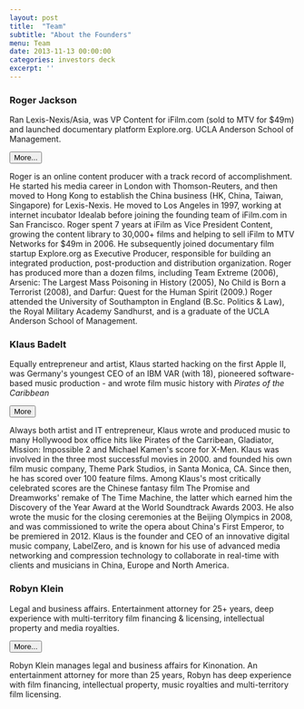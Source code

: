 ```yaml
---
layout: post
title:  "Team"
subtitle: "About the Founders"
menu: Team
date: 2013-11-13 00:00:00
categories: investors deck
excerpt: ''
---
```

<div class="col-lg-4">
  <h3>Roger Jackson</h3>
  <p class="lead">
    Ran Lexis-Nexis/Asia, was VP Content for iFilm.com (sold to MTV for $49m) and launched documentary platform Explore.org. UCLA Anderson School of Management.
  </p>
  <button type="button" class="btn btn-default" data-toggle="collapse" data-target="#roger">
    More...
  </button>
  <p id="roger" class="collapse">Roger is an online content producer with a track record of accomplishment.  He started his media career in London with Thomson-Reuters, and then moved to Hong Kong to establish the China business (HK, China, Taiwan, Singapore) for Lexis-Nexis.  He moved to Los Angeles in 1997, working at internet incubator Idealab before joining the founding team of iFilm.com in San Francisco.  Roger spent 7 years at iFilm as Vice President Content, growing the content library to 30,000+ films and helping to sell iFilm to MTV Networks for $49m in 2006.  He subsequently joined documentary film startup Explore.org as Executive Producer, responsible for building an integrated production, post-production and distribution organization.  Roger has produced more than a dozen films, including Team Extreme (2006), Arsenic: The Largest Mass Poisoning in History (2005), No Child is Born a Terrorist (2008), and Darfur: Quest for the Human Spirit (2009.) Roger attended the University of Southampton in England (B.Sc. Politics & Law), the Royal Military Academy Sandhurst, and is a graduate of the UCLA Anderson School of Management.</p>
</div>

<div class="col-lg-4">
  <h3>Klaus Badelt</h3>
  <p class="lead">
    Equally entrepreneur and artist, Klaus started hacking on the first Apple II, was Germany's youngest CEO of an IBM VAR (with 18), pioneered software-based music production - and wrote film music history with <em>Pirates of the Caribbean</em>
  </p>
  <button type="button" class="btn btn-default" data-toggle="collapse" data-target="#klaus">
    More
  </button>
  <p id="klaus" class="collapse">Always both artist and IT entrepreneur, Klaus wrote and produced music to many Hollywood box office hits like Pirates of the Carribean, Gladiator, Mission: Impossible 2 and Michael Kamen's score for X-Men. Klaus was involved in the three most successful movies in 2000. and founded his own film music company, Theme Park Studios, in Santa Monica, CA. Since then, he has scored over 100 feature films. Among Klaus's most critically celebrated scores are the Chinese fantasy film The Promise and Dreamworks' remake of The Time Machine, the latter which earned him the Discovery of the Year Award at the World Soundtrack Awards 2003. He also wrote the music for the closing ceremonies at the Beijing Olympics in 2008, and was commissioned to write the opera about China's First Emperor, to be premiered in 2012.  Klaus is the founder and CEO of an innovative digital music company, LabelZero, and is known for his use of advanced media networking and compression technology to collaborate in real-time with clients and musicians in China, Europe and North America.</p>
</div>

<div class="col-lg-4">
  <h3>Robyn Klein</h3>
  <p class="lead">
    Legal and business affairs. Entertainment attorney for 25+ years, deep experience with multi-territory film financing & licensing, intellectual property and media royalties.
  </p>
  <button type="button" class="btn btn-default" data-toggle="collapse" data-target="#robyn">
    More...
  </button>
  <p id="robyn" class="collapse">Robyn Klein manages legal and business affairs for Kinonation.  An entertainment attorney for more than 25 years, Robyn has deep experience with film financing, intellectual property, music royalties and multi-territory film licensing.</p>
</div>
